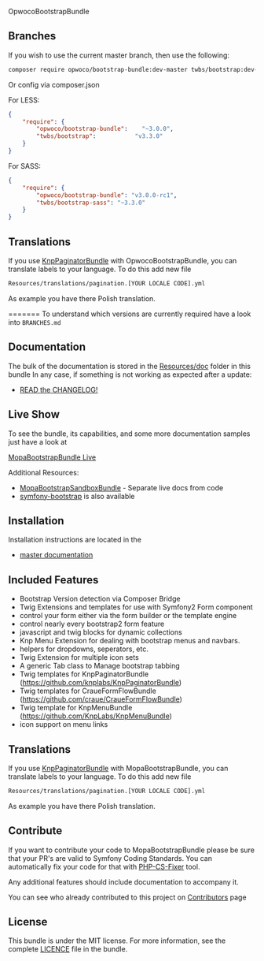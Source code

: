 OpwocoBootstrapBundle


Branches
--------


If you wish to use the current master branch, then use the following:


```sh
composer require opwoco/bootstrap-bundle:dev-master twbs/bootstrap:dev-master
```


Or config via composer.json

For LESS:

``` json
{
    "require": {
        "opwoco/bootstrap-bundle":    "~3.0.0",
        "twbs/bootstrap":           "v3.3.0"
    }
}
```

For SASS:

``` json
{
    "require": {
        "opwoco/bootstrap-bundle": "v3.0.0-rc1",
        "twbs/bootstrap-sass": "~3.3.0"
    }
}
```


Translations
------------
If you use [KnpPaginatorBundle](https://github.com/KnpLabs/KnpPaginatorBundle) with OpwocoBootstrapBundle, you can translate labels to your language.
To do this add new file

```sh
Resources/translations/pagination.[YOUR LOCALE CODE].yml
```

As example you have there Polish translation.

=======
To understand which versions are currently required have a look into `BRANCHES.md`

Documentation
-------------

The bulk of the documentation is stored in the [Resources/doc](Resources/doc) folder in this bundle
In any case, if something is not working as expected after a update:

* [READ the CHANGELOG!](https://github.com/phiamo/MopaBootstrapBundle/blob/master/CHANGELOG.md)

Live Show
---------

To see the bundle, its capabilities, and some more documentation samples just have a look at

[MopaBootstrapBundle Live](http://bootstrap.mohrenweiserpartner.de/mopa/bootstrap)

Additional Resources:

*  [MopaBootstrapSandboxBundle](http://github.com/phiamo/MopaBootstrapSandboxBundle) - Separate live docs from code
*  [symfony-bootstrap](https://github.com/phiamo/symfony-bootstrap) is also available

Installation
------------

Installation instructions are located in the

* [master documentation](Resources/doc/install/1-getting-started.md)

Included Features
-----------------

  * Bootstrap Version detection via Composer Bridge
  * Twig Extensions and templates for use with Symfony2 Form component
  * control your form either via the form builder or the template engine
  * control nearly every bootstrap2 form feature
  * javascript and twig blocks for dynamic collections
  * Knp Menu Extension for dealing with bootstrap menus and navbars.
  * helpers for dropdowns, seperators, etc.
  * Twig Extension for multiple icon sets
  * A generic Tab class to Manage bootstrap tabbing
  * Twig templates for KnpPaginatorBundle (https://github.com/knplabs/KnpPaginatorBundle)
  * Twig templates for CraueFormFlowBundle (https://github.com/craue/CraueFormFlowBundle)
  * Twig template for KnpMenuBundle (https://github.com/KnpLabs/KnpMenuBundle)
  * icon support on menu links

Translations
------------
If you use [KnpPaginatorBundle](https://github.com/KnpLabs/KnpPaginatorBundle) with MopaBootstrapBundle, you can translate labels to your language.
To do this add new file

```sh
Resources/translations/pagination.[YOUR LOCALE CODE].yml
```

As example you have there Polish translation.

Contribute
----------

If you want to contribute your code to MopaBootstrapBundle please be sure that your PR's
are valid to Symfony Coding Standards. You can automatically fix your code for that
with [PHP-CS-Fixer](http://cs.sensiolabs.org) tool.

Any additional features should include documentation to accompany it.

You can see who already contributed to this project on [Contributors](https://github.com/phiamo/MopaBootstrapBundle/contributors) page

License
-------

This bundle is under the MIT license. For more information, see the complete [LICENCE](LICENCE) file in the bundle.
